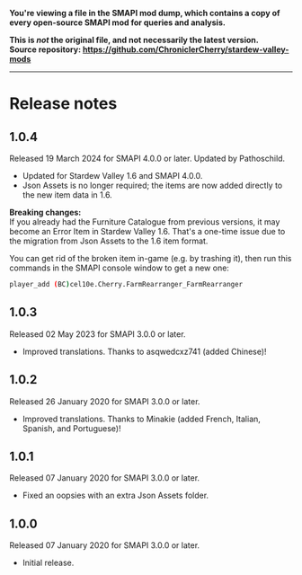 **You're viewing a file in the SMAPI mod dump, which contains a copy of every open-source SMAPI mod
for queries and analysis.**

**This is _not_ the original file, and not necessarily the latest version.**  
**Source repository: https://github.com/ChroniclerCherry/stardew-valley-mods**

----

# Release notes
## 1.0.4
Released 19 March 2024 for SMAPI 4.0.0 or later. Updated by Pathoschild.

- Updated for Stardew Valley 1.6 and SMAPI 4.0.0.
- Json Assets is no longer required; the items are now added directly to the new item data in 1.6.

**Breaking changes:**  
If you already had the Furniture Catalogue from previous versions, it may become an Error Item in Stardew Valley 1.6.
That's a one-time issue due to the migration from Json Assets to the 1.6 item format.

You can get rid of the broken item in-game (e.g. by trashing it), then run this commands in the SMAPI console window to
get a new one:
```sh
player_add (BC)cel10e.Cherry.FarmRearranger_FarmRearranger
```

## 1.0.3
Released 02 May 2023 for SMAPI 3.0.0 or later.

- Improved translations. Thanks to asqwedcxz741 (added Chinese)!

## 1.0.2
Released 26 January 2020 for SMAPI 3.0.0 or later.

- Improved translations. Thanks to Minakie (added French, Italian, Spanish, and Portuguese)!

## 1.0.1
Released 07 January 2020 for SMAPI 3.0.0 or later.

- Fixed an oopsies with an extra Json Assets folder.

## 1.0.0
Released 07 January 2020 for SMAPI 3.0.0 or later.

- Initial release.
